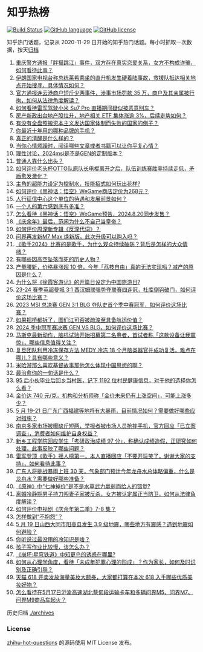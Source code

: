 # 知乎热榜
[![Build Status](https://github.com/ToWeLong/zhihu-hot-questions/workflows/CI/badge.svg)](https://github.com/ToWeLong/zhihu-hot-questions/actions)
[![GitHub language](https://img.shields.io/badge/language-golang-orange.svg)](https://golang.org/)
[![GitHub license](https://img.shields.io/github/license/ToWeLong/zhihu-hot-questions)](https://github.com/ToWeLong/zhihu-hot-questions/blob/main/LICENSE)

知乎热门话题，记录从 2020-11-29 日开始的知乎热门话题。每小时抓取一次数据，按天[归档](./archives)

<!-- BEGIN -->

1. [重庆警方通报「胖猫跳江」事件，双方存在真实恋爱关系，女方不构成诈骗，如何看待此事？](https://www.zhihu.com/question/656524797)
1. [伊朗国家电视台称总统莱希乘坐的直升机发生硬着陆事故，救援队抵达相关地点开始搜寻，具体情况如何？](https://www.zhihu.com/question/656533897)
1. [官方通报连云港商户短斤少两事件，涉事市场罚款 35 万，商户及其亲属被行拘，如何从法律角度解读？](https://www.zhihu.com/question/656512636)
1. [如何看待雷军驾驶小米 Su7 Pro 直播期间疑似被恶意别车？](https://www.zhihu.com/question/656417630)
1. [房产新政出台地产股拉升，地产相关 ETF 集体涨逾 3%，后续走势如何？](https://www.zhihu.com/question/656296400)
1. [有没有全盘照搬资本主义发达国家体制而失败的国家的例子？](https://www.zhihu.com/question/653545903)
1. [你最近十年用的哪种品牌的手机？](https://www.zhihu.com/question/656013838)
1. [真正的清醒是什么样的？](https://www.zhihu.com/question/643217809)
1. [当你心情烦躁时，阅读哪些文章或者书籍可以让你平复心情？](https://www.zhihu.com/question/655538105)
1. [理性讨论，2024msi是不是GEN的定制版本？](https://www.zhihu.com/question/656527086)
1. [普通人靠什么出头？](https://www.zhihu.com/question/656302028)
1. [如何评价老头杯OTTO队原队长电棍离开之后，队伍训练赛胜率持续走低，矛盾愈发激化？](https://www.zhihu.com/question/656383241)
1. [主角的超能力设定为控制水，技能招式如何玩出花样?](https://www.zhihu.com/question/387480003)
1. [如何评价《黑神话：悟空》WeGame商店定价为268元？](https://www.zhihu.com/question/656527126)
1. [人行征信中心这个单位的待遇和发展前景如何？](https://www.zhihu.com/question/479647167)
1. [一个人的第六感到底有多准？](https://www.zhihu.com/question/287297211)
1. [怎么看待《黑神话：悟空》WeGame预告，2024.8.20同步发售？](https://www.zhihu.com/question/656521234)
1. [《庆余年》最后，范闲为什么不自己当皇帝？](https://www.zhihu.com/question/642254082)
1. [如何评价周深新专辑《反深代词》？](https://www.zhihu.com/question/656485633)
1. [问界再发新M7 Max 焕新版，此次升级可以购入吗？](https://www.zhihu.com/question/656277704)
1. [《歌手2024》比赛的是歌手，为什么观众持续破防？背后是怎样的大众情绪？](https://www.zhihu.com/question/656284481)
1. [有哪些因高空坠落而死的历史人物？](https://www.zhihu.com/question/654893547)
1. [产量腰斩，价格暴涨超 10 倍，今年「荔枝自由」真的无法实现吗？减产的原因是什么？](https://www.zhihu.com/question/656485042)
1. [为什么将《徐霞客游记》的开篇日设定为中国旅游日?](https://www.zhihu.com/question/656446628)
1. [23-24 赛季英超曼城 3:1 西汉姆联强势夺联赛四连冠，杜库倒钩破门，如何评价这场比赛？](https://www.zhihu.com/question/656535511)
1. [2023 MSI 总决赛 GEN 3:1 BLG 夺队史首个季中赛冠军，如何评价这场比赛？](https://www.zhihu.com/question/656517548)
1. [如果把桥都拆了，图们江可否被疏浚至具备航运价值？](https://www.zhihu.com/question/396485576)
1. [2024 季中冠军赛决赛 GEN VS BLG，如何评价这场比赛？](https://www.zhihu.com/question/656497281)
1. [马斯克最新动作，脑机试验开始招募第二名患者，首试者称「这款设备让我震惊」，哪些信息值得关注？](https://www.zhihu.com/question/656478364)
1. [复旦团队利用冷冻保存方法 MEDY 冷冻 18 个月脑类器官并成功复活，难点在哪儿？具有哪些意义？](https://www.zhihu.com/question/656402853)
1. [米哈游那么喜欢基督故事那他怎么体现中国思想的啊？](https://www.zhihu.com/question/654416753)
1. [最治愈你的一句话是什么？](https://www.zhihu.com/question/656386924)
1. [95 后小伙毕业后回乡当村医，记下 1192 位村民健康信息，对于他的选择你怎么看？](https://www.zhihu.com/question/656161887)
1. [金价达 740 元/克，机构和分析师称「金价未来仍有上涨空间」，可能上涨多少？](https://www.zhihu.com/question/656483738)
1. [5 月 19-21 日广东广西福建等地将有大暴雨，目前情况如何？需要做好哪些应对措施？](https://www.zhihu.com/question/656486065)
1. [南京多家市场被曝缺斤短两，举报者被市场人员抢摔手机，官方回应「已立案调查」，消费者如何维护自身权益？](https://www.zhihu.com/question/656481925)
1. [新乡工程学院回应学生「考研政治成绩 97 分」，称确认成绩造假，正研究如何处理，此事反映了哪些问题？](https://www.zhihu.com/question/656410779)
1. [雷军登顶《歌手》摇人榜第一，本人直播回应「不要开玩笑了，谢谢大家的支持」，如何看待此事？](https://www.zhihu.com/question/656401935)
1. [广东人将挑战暴雨上班 30 天，气象部门预计今年龙舟水总体略偏重，什么是龙舟水？需要做好哪些准备？](https://www.zhihu.com/question/656477975)
1. [《原神》中“七神掉价”是不是水草武力羸弱而给人的错觉?](https://www.zhihu.com/question/655046785)
1. [离婚冷静期男子持刀闯妻子家被反杀，女方被认定属正当防卫，如何从法律角度解读？](https://www.zhihu.com/question/656285179)
1. [如何评价电视剧《庆余年第二季》7-8 集？](https://www.zhihu.com/question/656415252)
1. [怎样做到“不抱怨”？](https://www.zhihu.com/question/20064565)
1. [5 月 19 日山西大同市阳高县发生 3.9 级地震，哪些地方有震感？遇到地震如何避险？](https://www.zhihu.com/question/656447605)
1. [你听说过最没用的冷知识是啥？](https://www.zhihu.com/question/62631815)
1. [孩子写作业比较慢，该怎么办？](https://www.zhihu.com/question/656064365)
1. [《崩坏:星穹铁道》中知更鸟的诱惑在哪里?](https://www.zhihu.com/question/651084638)
1. [如何从心理学角度，看待「未成年犯罪心理的形成」？作为家长，如何及时识别及正确引导？](https://www.zhihu.com/question/649374494)
1. [天猫 618 开卖发放海量美妆大额券，大家都打算在本次 618 入手哪些优质美妆好物？](https://www.zhihu.com/question/656302220)
1. [怎么看待在5月17日沪渝高速湖北蔡甸段运输卡车和多辆问界M5、问界M7、问界M9商品车起火？](https://www.zhihu.com/question/656387766)

<!-- END -->

历史归档 [./archives](./archives)


### License
[zhihu-hot-questions](https://github.com/towelong/zhihu-hot-questions) 的源码使用 MIT License 发布。
